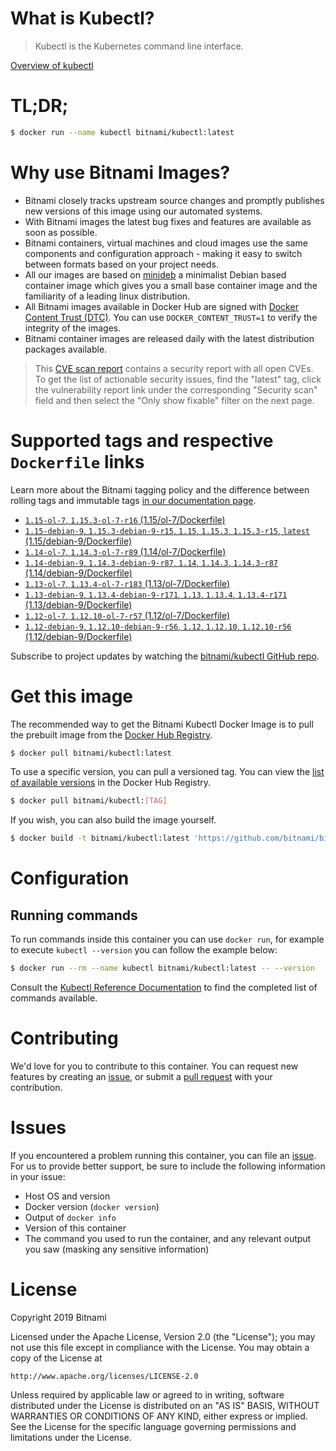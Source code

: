 
# What is Kubectl?

> Kubectl is the Kubernetes command line interface.

[Overview of kubectl](https://kubernetes.io/docs/reference/kubectl/overview/)

# TL;DR;

```bash
$ docker run --name kubectl bitnami/kubectl:latest
```

# Why use Bitnami Images?

* Bitnami closely tracks upstream source changes and promptly publishes new versions of this image using our automated systems.
* With Bitnami images the latest bug fixes and features are available as soon as possible.
* Bitnami containers, virtual machines and cloud images use the same components and configuration approach - making it easy to switch between formats based on your project needs.
* All our images are based on [minideb](https://github.com/bitnami/minideb) a minimalist Debian based container image which gives you a small base container image and the familiarity of a leading linux distribution.
* All Bitnami images available in Docker Hub are signed with [Docker Content Trust (DTC)](https://docs.docker.com/engine/security/trust/content_trust/). You can use `DOCKER_CONTENT_TRUST=1` to verify the integrity of the images.
* Bitnami container images are released daily with the latest distribution packages available.


> This [CVE scan report](https://quay.io/repository/bitnami/kubectl?tab=tags) contains a security report with all open CVEs. To get the list of actionable security issues, find the "latest" tag, click the vulnerability report link under the corresponding "Security scan" field and then select the "Only show fixable" filter on the next page.

# Supported tags and respective `Dockerfile` links

Learn more about the Bitnami tagging policy and the difference between rolling tags and immutable tags [in our documentation page](https://docs.bitnami.com/containers/how-to/understand-rolling-tags-containers/).


* [`1.15-ol-7`, `1.15.3-ol-7-r16` (1.15/ol-7/Dockerfile)](https://github.com/bitnami/bitnami-docker-kubectl/blob/1.15.3-ol-7-r16/1.15/ol-7/Dockerfile)
* [`1.15-debian-9`, `1.15.3-debian-9-r15`, `1.15`, `1.15.3`, `1.15.3-r15`, `latest` (1.15/debian-9/Dockerfile)](https://github.com/bitnami/bitnami-docker-kubectl/blob/1.15.3-debian-9-r15/1.15/debian-9/Dockerfile)
* [`1.14-ol-7`, `1.14.3-ol-7-r89` (1.14/ol-7/Dockerfile)](https://github.com/bitnami/bitnami-docker-kubectl/blob/1.14.3-ol-7-r89/1.14/ol-7/Dockerfile)
* [`1.14-debian-9`, `1.14.3-debian-9-r87`, `1.14`, `1.14.3`, `1.14.3-r87` (1.14/debian-9/Dockerfile)](https://github.com/bitnami/bitnami-docker-kubectl/blob/1.14.3-debian-9-r87/1.14/debian-9/Dockerfile)
* [`1.13-ol-7`, `1.13.4-ol-7-r183` (1.13/ol-7/Dockerfile)](https://github.com/bitnami/bitnami-docker-kubectl/blob/1.13.4-ol-7-r183/1.13/ol-7/Dockerfile)
* [`1.13-debian-9`, `1.13.4-debian-9-r171`, `1.13`, `1.13.4`, `1.13.4-r171` (1.13/debian-9/Dockerfile)](https://github.com/bitnami/bitnami-docker-kubectl/blob/1.13.4-debian-9-r171/1.13/debian-9/Dockerfile)
* [`1.12-ol-7`, `1.12.10-ol-7-r57` (1.12/ol-7/Dockerfile)](https://github.com/bitnami/bitnami-docker-kubectl/blob/1.12.10-ol-7-r57/1.12/ol-7/Dockerfile)
* [`1.12-debian-9`, `1.12.10-debian-9-r56`, `1.12`, `1.12.10`, `1.12.10-r56` (1.12/debian-9/Dockerfile)](https://github.com/bitnami/bitnami-docker-kubectl/blob/1.12.10-debian-9-r56/1.12/debian-9/Dockerfile)

Subscribe to project updates by watching the [bitnami/kubectl GitHub repo](https://github.com/bitnami/bitnami-docker-kubectl).

# Get this image

The recommended way to get the Bitnami Kubectl Docker Image is to pull the prebuilt image from the [Docker Hub Registry](https://hub.docker.com/r/bitnami/kubectl).

```bash
$ docker pull bitnami/kubectl:latest
```

To use a specific version, you can pull a versioned tag. You can view the [list of available versions](https://hub.docker.com/r/bitnami/kubectl/tags/) in the Docker Hub Registry.

```bash
$ docker pull bitnami/kubectl:[TAG]
```

If you wish, you can also build the image yourself.

```bash
$ docker build -t bitnami/kubectl:latest 'https://github.com/bitnami/bitnami-docker-kubectl.git#master:1.15/debian-9'
```

# Configuration

## Running commands

To run commands inside this container you can use `docker run`, for example to execute `kubectl --version` you can follow the example below:

```bash
$ docker run --rm --name kubectl bitnami/kubectl:latest -- --version
```

Consult the [Kubectl Reference Documentation](https://kubernetes.io/docs/reference/generated/kubectl/kubectl-commands) to find the completed list of commands available.

# Contributing

We'd love for you to contribute to this container. You can request new features by creating an [issue](https://github.com/bitnami/bitnami-docker-kubectl/issues), or submit a [pull request](https://github.com/bitnami/bitnami-docker-kubectl/pulls) with your contribution.

# Issues

If you encountered a problem running this container, you can file an [issue](https://github.com/bitnami/bitnami-docker-kubectl/issues). For us to provide better support, be sure to include the following information in your issue:

- Host OS and version
- Docker version (`docker version`)
- Output of `docker info`
- Version of this container
- The command you used to run the container, and any relevant output you saw (masking any sensitive information)

# License

Copyright 2019 Bitnami

Licensed under the Apache License, Version 2.0 (the "License");
you may not use this file except in compliance with the License.
You may obtain a copy of the License at

    http://www.apache.org/licenses/LICENSE-2.0

Unless required by applicable law or agreed to in writing, software
distributed under the License is distributed on an "AS IS" BASIS,
WITHOUT WARRANTIES OR CONDITIONS OF ANY KIND, either express or implied.
See the License for the specific language governing permissions and
limitations under the License.
